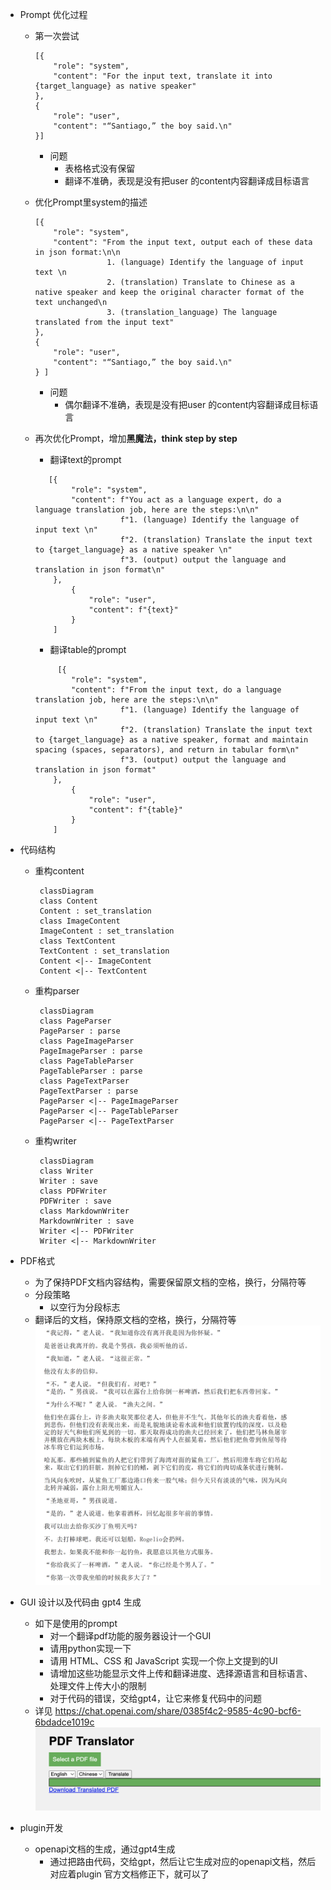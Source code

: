 

- Prompt 优化过程
  - 第一次尝试
    ```
    [{
        "role": "system",
        "content": "For the input text, translate it into {target_language} as native speaker"
    },
    {
        "role": "user",
        "content": "“Santiago,” the boy said.\n"
    }]
    ```
  
     - 问题
       - 表格格式没有保留
       - 翻译不准确，表现是没有把user 的content内容翻译成目标语言

  - 优化Prompt里system的描述
  
    ```shell
    [{
        "role": "system",
        "content": "From the input text, output each of these data in json format:\n\n
                    1. (language) Identify the language of input text \n
                    2. (translation) Translate to Chinese as a native speaker and keep the original character format of the text unchanged\n
                    3. (translation_language) The language translated from the input text"
    },
    {
        "role": "user",
        "content": "“Santiago,” the boy said.\n"
    } ]
    ```
  
     - 问题
       - 偶尔翻译不准确，表现是没有把user 的content内容翻译成目标语言

  - 再次优化Prompt，增加**黑魔法，think step by step**
    - 翻译text的prompt
    ```
       [{
            "role": "system",
            "content": f"You act as a language expert, do a language translation job, here are the steps:\n\n"
                       f"1. (language) Identify the language of input text \n"
                       f"2. (translation) Translate the input text to {target_language} as a native speaker \n"
                       f"3. (output) output the language and translation in json format\n"
        },
            {
                "role": "user",
                "content": f"{text}"
            }
        ]
    ```
    - 翻译table的prompt
  
    ```
         [{
            "role": "system",
            "content": f"From the input text, do a language translation job, here are the steps:\n\n"
                       f"1. (language) Identify the language of input text \n"
                       f"2. (translation) Translate the input text to {target_language} as a native speaker, format and maintain spacing (spaces, separators), and return in tabular form\n"
                       f"3. (output) output the language and translation in json format"
        },
            {
                "role": "user",
                "content": f"{table}"
            }
        ]
    ```

- 代码结构
  - 重构content
    ```mermaid
     classDiagram
     class Content
     Content : set_translation
     class ImageContent
     ImageContent : set_translation
     class TextContent
     TextContent : set_translation     
     Content <|-- ImageContent
     Content <|-- TextContent
    ```
  - 重构parser
    ```mermaid
     classDiagram
     class PageParser
     PageParser : parse
     class PageImageParser
     PageImageParser : parse
     class PageTableParser
     PageTableParser : parse
     class PageTextParser
     PageTextParser : parse     
     PageParser <|-- PageImageParser
     PageParser <|-- PageTableParser
     PageParser <|-- PageTextParser
    ```    
  - 重构writer
    ```mermaid
     classDiagram
     class Writer
     Writer : save
     class PDFWriter
     PDFWriter : save
     class MarkdownWriter
     MarkdownWriter : save     
     Writer <|-- PDFWriter
     Writer <|-- MarkdownWriter
    ```
    
- PDF格式
  - 为了保持PDF文档内容结构，需要保留原文档的空格，换行，分隔符等
  - 分段策略
    - 以空行为分段标志
  - 翻译后的文档，保持原文档的空格，换行，分隔符等
  ![](./images/pdf_translated_file.png)

- GUI 设计以及代码由 gpt4 生成
  - 如下是使用的prompt
    - 对一个翻译pdf功能的服务器设计一个GUI
    - 请用python实现一下
    - 请用 HTML、CSS 和 JavaScript 实现一个你上文提到的UI
    - 请增加这些功能显示文件上传和翻译进度、选择源语言和目标语言、处理文件上传大小的限制
    - 对于代码的错误，交给gpt4，让它来修复代码中的问题
  - 详见 https://chat.openai.com/share/0385f4c2-9585-4c90-bcf6-6bdadce1019c
  ![](./images/pdf_translator_gui.png)
  
- plugin开发
  - openapi文档的生成，通过gpt4生成
    - 通过把路由代码，交给gpt，然后让它生成对应的openapi文档，然后对应着plugin 官方文档修正下，就可以了



